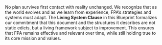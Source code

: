 No plan survives first contact with reality unchanged. We recognize that as the world evolves and as we learn from experience, FPA’s strategies and systems must adapt. The **Living System Clause** in this Blueprint formalizes our commitment that this document and the structures it describes are not static edicts, but a living framework subject to improvement. This ensures that FPA remains effective and relevant over time, while still holding true to its core mission and values.